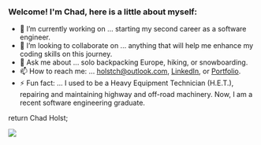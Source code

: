 ### Welcome! I'm Chad, here is a little about myself:

- 🔭 I’m currently working on ... starting my second career as a software engineer.
- 👯 I’m looking to collaborate on ... anything that will help me enhance my coding skills on this journey.
- 💬 Ask me about ... solo backpacking Europe, hiking, or snowboarding.
- 📫 How to reach me: ... [holstch@outlook.com](mailto:holstch@outlook.com), [LinkedIn](https://www.linkedin.com/in/chad-holst-31145b247/), or [Portfolio](https://www.chadsportfolio.ca).
- ⚡ Fun fact: ... I used to be a Heavy Equipment Technician (H.E.T.), repairing and maintaining highway and off-road machinery. Now, I am a recent software engineering graduate.

return Chad Holst;

![](https://komarev.com/ghpvc/?username=HolstCh)
